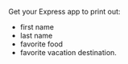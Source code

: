 Get your Express app to print out:

- first name
- last name
- favorite food
- favorite vacation destination.

